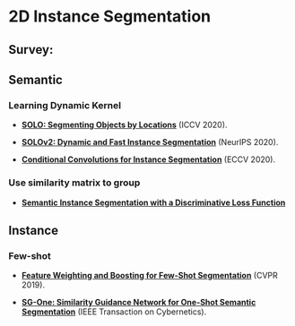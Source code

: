 # 2D Instance Segmentation


## Survey:

<!-- - [**Deep Learning for 3D Point Clouds: A Survey**](https://arxiv.org/pdf/1912.12033.pdf) (TPAMI 2020). -->


## Semantic

### Learning Dynamic Kernel

- [**SOLO: Segmenting Objects by Locations**](https://arxiv.org/pdf/1912.04488.pdf) (ICCV 2020).

- [**SOLOv2: Dynamic and Fast Instance Segmentation**](https://arxiv.org/pdf/2003.10152.pdf) (NeurIPS 2020).

- [**Conditional Convolutions for Instance
Segmentation**](https://arxiv.org/pdf/2003.05664.pdf) (ECCV 2020).

### Use similarity matrix to group 

- [**Semantic Instance Segmentation with a Discriminative Loss Function**](https://arxiv.org/pdf/1708.02551.pdf)

## Instance

### Few-shot 

- [**Feature Weighting and Boosting for Few-Shot Segmentation**](https://openaccess.thecvf.com/content_ICCV_2019/papers/Nguyen_Feature_Weighting_and_Boosting_for_Few-Shot_Segmentation_ICCV_2019_paper.pdf) (CVPR 2019).

- [**SG-One: Similarity Guidance Network for One-Shot Semantic Segmentation**](https://arxiv.org/pdf/1810.09091.pdf) (IEEE Transaction on Cybernetics).


